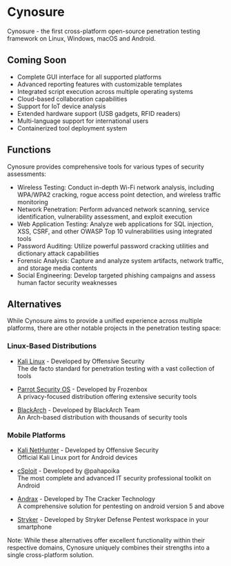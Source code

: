 # Cynosure
Cynosure - the first cross-platform open-source penetration testing framework on Linux, Windows, macOS and Android.

## Coming Soon
- Complete GUI interface for all supported platforms
- Advanced reporting features with customizable templates
- Integrated script execution across multiple operating systems
- Cloud-based collaboration capabilities
- Support for IoT device analysis
- Extended hardware support (USB gadgets, RFID readers)
- Multi-language support for international users
- Containerized tool deployment system

## Functions
Cynosure provides comprehensive tools for various types of security assessments:
- Wireless Testing: Conduct in-depth Wi-Fi network analysis, including WPA/WPA2 cracking, rogue access point detection, and wireless traffic monitoring
- Network Penetration: Perform advanced network scanning, service identification, vulnerability assessment, and exploit execution
- Web Application Testing: Analyze web applications for SQL injection, XSS, CSRF, and other OWASP Top 10 vulnerabilities using integrated tools
- Password Auditing: Utilize powerful password cracking utilities and dictionary attack capabilities
- Forensic Analysis: Capture and analyze system artifacts, network traffic, and storage media contents
- Social Engineering: Develop targeted phishing campaigns and assess human factor security weaknesses

## Alternatives
While Cynosure aims to provide a unified experience across multiple platforms, there are other notable projects in the penetration testing space:

### Linux-Based Distributions
- [Kali Linux](https://www.kali.org/) - Developed by Offensive Security  
  The de facto standard for penetration testing with a vast collection of tools

- [Parrot Security OS](https://www.parrotsec.org/) - Developed by Frozenbox  
  A privacy-focused distribution offering extensive security tools

- [BlackArch](https://blackarch.org/) - Developed by BlackArch Team  
  An Arch-based distribution with thousands of security tools

### Mobile Platforms
- [Kali NetHunter](https://www.kali.org/docs/nethunter-pro/) - Developed by Offensive Security  
  Official Kali Linux port for Android devices

- [cSploit](https://github.com/cSploit/android) - Developed by @pahapoika  
  The most complete and advanced IT security professional toolkit on Android

- [Andrax](https://andrax.thecrackertechnology.com/) - Developed by The Cracker Technology  
  A comprehensive solution for pentesting on android version 5 and above
  
- [Stryker](https://strykerdefence.com) - Developed by Stryker Defense
  Pentest workspace in your smartphone

Note: While these alternatives offer excellent functionality within their respective domains, Cynosure uniquely combines their strengths into a single cross-platform solution.
